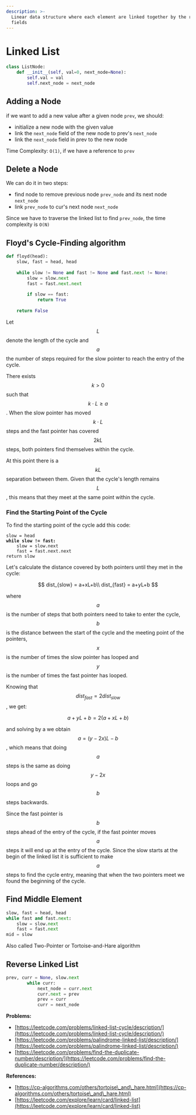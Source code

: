 ```yaml
---
description: >-
  Linear data structure where each element are linked together by the reference
  fields
---
```


# Linked List

```python
class ListNode:
    def __init__(self, val=0, next_node=None):
        self.val = val
        self.next_node = next_node
```



## Adding a Node

if we want to add a new value after a given node `prev`, we should:

* initialize a new node with the given value
* link the `next_node` field of the new node to prev's `next_node`
* link the `next_node` field in prev to the new node

Time Complexity: `O(1)`, if we have a reference to `prev`



## Delete a Node

We can do it in two steps:

* find node to remove previous node `prev_node` and its next node `next_node`
* link `prev_node` to cur's next node `next_node`

Since we have to traverse the linked list to find `prev_node`, the time complexity is `O(N)`



## Floyd's Cycle-Finding algorithm

```python
def floyd(head):
    slow, fast = head, head
    
    while slow != None and fast != None and fast.next != None:
        slow = slow.next
        fast = fast.next.next
        
        if slow == fast:
            return True
    
    return False
```

Let $$L$$ denote the length of the cycle and $$a$$ the number of steps required for the slow pointer to reach the entry of the cycle.

There exists $$k>0$$ such that $$k\cdot L\ge a$$. When the slow pointer has moved $$k\cdot L$$ steps and the fast pointer has covered $$2 k L$$ steps, both pointers find themselves within the cycle.

At this point there is a $$kL$$ separation between them. Given that the cycle's length remains $$L$$, this means that they meet at the same point within the cycle.



### Find the Starting Point of the Cycle

To find the starting point of the cycle add this code:

<pre class="language-python"><code class="lang-python">slow = head
<strong>while slow != fast:
</strong>    slow = slow.next
    fast = fast.next.next
return slow
</code></pre>

Let's calculate the distance covered by both pointers until they met in the cycle:

$$
dist_{slow} = a+xL+b\\
dist_{fast} = a+yL+b
$$

where $$a$$ is the number of steps that both pointers need to take to enter the cycle, $$b$$ is the distance between the start of the cycle and the meeting point of the pointers, $$x$$is the number of times the slow pointer has looped and $$y$$is the number of times the fast pointer has looped.

Knowing that $$dist_{fast} = 2dist_{slow}$$, we get:

$$
a+yL+b=2(a+xL+b)
$$

and solving by a we obtain $$a=(y-2x)L-b$$, which means that doing $$a$$ steps is the same as doing $$y-2x$$ loops and go $$b$$ steps backwards.&#x20;

Since the fast pointer is $$b$$ steps ahead of the entry of the cycle, if the fast pointer moves $$a$$ steps it will end up at the entry of the cycle. Since the slow starts at the begin of the linked list it is sufficient to make $$a$$ steps to find the cycle entry, meaning that when the two pointers meet we found the beginning of the cycle.



## Find Middle Element

```python
slow, fast = head, head
while fast and fast.next:
    slow = slow.next
    fast = fast.next
mid = slow
```

Also called Two-Pointer or Tortoise-and-Hare algorithm



## Reverse Linked List

```python
prev, curr = None, slow.next
        while curr:
            next_node = curr.next
            curr.next = prev
            prev = curr
            curr = next_node
```





**Problems:**

* [https://leetcode.com/problems/linked-list-cycle/description/](https://leetcode.com/problems/linked-list-cycle/description/)
* [https://leetcode.com/problems/palindrome-linked-list/description/](https://leetcode.com/problems/palindrome-linked-list/description/)
* [https://leetcode.com/problems/find-the-duplicate-number/description/](https://leetcode.com/problems/find-the-duplicate-number/description/)



**References:**

* [https://cp-algorithms.com/others/tortoise\_and\_hare.html](https://cp-algorithms.com/others/tortoise\_and\_hare.html)
* [https://leetcode.com/explore/learn/card/linked-list](https://leetcode.com/explore/learn/card/linked-list)



